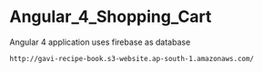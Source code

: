 # Angular_4_Shopping_Cart
Angular 4 application uses firebase as database 

`http://gavi-recipe-book.s3-website.ap-south-1.amazonaws.com/`
